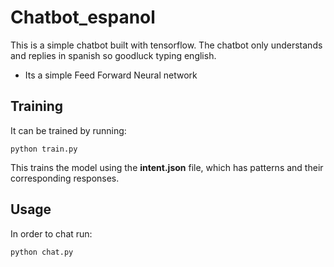 # Chatbot_espanol

This is a simple chatbot built with tensorflow. The chatbot only understands and replies in spanish so goodluck typing english.
- Its a simple Feed Forward Neural network


## Training
It can be trained by  running: 
```console
python train.py
```
This trains the model using the **intent.json** file, which has patterns and their corresponding responses.



## Usage
In order to chat run:
```console
python chat.py
```



